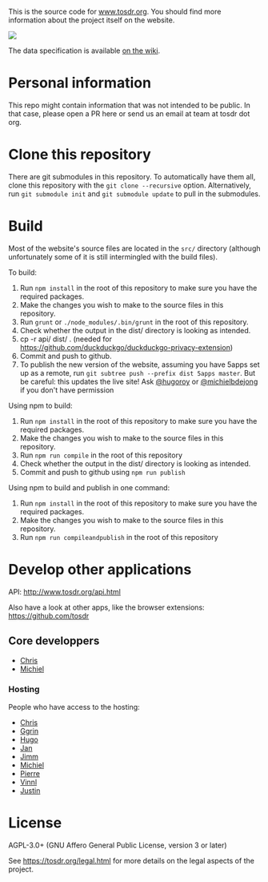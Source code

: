 This is the source code for www.tosdr.org. You should
find more information about the project itself on the website.


[![](https://beta.tosdr.org/api/badge/tos;dr?l=en)](https://beta.tosdr.org/en/service/596)

<!--Overview
========

We welcome other people to copy this project for other specific purposes (like a ToS;DR specific for API terms) or for country-specific (translation and national law issues). Just:

 1. open a public mailing list for people to contribute and start translating,
 2. fork the code from https://github.com/tosdr/tosdr-build and translate, or adapt, etc.
 3. change the name and the logo, and have a look at the license (AGPL for HTML/JS/CSS and CC BY SA for JSON) 

-->

The data specification is available [on the wiki][wiki].

[wiki]: https://github.com/tosdr/tosdr.org/wiki

Personal information
====================

This repo might contain information that was not intended to be public. In that case, please open a PR here or send us an email at team at tosdr dot org.

Clone this repository
=====================

There are git submodules in this repository. To automatically have them all, clone this repository with the `git clone --recursive` option.
Alternatively, run `git submodule init` and `git submodule update` to pull in the submodules.

Build
=====
Most of the website's source files are located in the `src/` directory (although unfortunately some of it is still intermingled with the build files). 

To build:

1. Run `npm install` in the root of this repository to make sure you have the required packages.
2. Make the changes you wish to make to the source files in this repository.
3. Run `grunt` or `./node_modules/.bin/grunt` in the root of this repository.
4. Check whether the output in the dist/ directory is looking as intended.
5. cp -r api/ dist/ . (needed for https://github.com/duckduckgo/duckduckgo-privacy-extension)
5. Commit and push to github.
7. To publish the new version of the website, assuming you have 5apps set up as a remote, run `git subtree push --prefix dist 5apps master`. But be careful: this updates the live site! Ask [@hugoroy] or [@michielbdejong] if you don't have permission

Using npm to build:

1. Run `npm install` in the root of this repository to make sure you have the required packages.
2. Make the changes you wish to make to the source files in this repository.
3. Run `npm run compile` in the root of this repository
4. Check whether the output in the dist/ directory is looking as intended.
5. Commit and push to github using `npm run publish`

Using npm to build and publish in one command:

1. Run `npm install` in the root of this repository to make sure you have the required packages.
2. Make the changes you wish to make to the source files in this repository.
3. Run `npm run compileandpublish` in the root of this repository


[@hugoroy]: https://github.com/hugoroy
[@michielbdejong]: https://github.com/michielbdejong

<!-- This should have its own README
Import
======
To import new and/or updated threads from the Google Group:

* Open [import/bookmarklet.html](https://tosdr.org/import/bookmarklet.html) with Firefox, and follow instructions there; save result to `./import/newThreadSubjects.json` in your checked out local git repo
* Run `node ./import/prettifyNewThreadSubjects.js`
* create `./import/imapCredentials.js` from `./import/imapCredentials.js.sample`
* (from the repo root:) `git pull; npm install ; cd import ; mkdir rawPosts ; cd rawPosts ; node ../searcher.js` (you may have to set 'allow less secure apps' if the imap account is a gmail account).
* `cd .. ; node threadMatcher.js > ../index/threads.json`
* `cd .. ; node scripts/newPointsForNewThreads.js`
* `./node_modules/.bin/grunt`
* `git status ; git add . ; git commit -am"import from Google Groups"; git push; git push 5apps master`

Curate
======
These scripts are what I (Michiel) currently use for curating points after import. The ideas is to integrate these into the web interface:

* `node scripts/curator.js` - will run a curating webinterface on http://localhost:21337/ that lets you change the (local) files on disk
* `cd dist; node ../scripts/checkcases.js` - an interactive command-line tool that helps you assign cases to points that don't have one yet
* `cd dist; node ../scripts/checkclasses.js` - outputs recommendations for adding/updating the class of services, based on their data points
-->


Develop other applications
==========================

API: http://www.tosdr.org/api.html 

Also have a look at other apps, like the browser extensions: https://github.com/tosdr

## Core developpers 
* [Chris](https://github.com/piks3l)
* [Michiel](https://github.com/michielbdejong)

### Hosting
People who have access to the hosting:
* [Chris](https://github.com/piks3l)
* [Ggrin](https://github.com/Ggrin)
* [Hugo](https://github.com/hugoroy)
* [Jan](https://github.com/jancborchardt)
* [Jimm](https://github.com/JimmStout)
* [Michiel](https://github.com/michielbdejong)
* [Pierre](https://github.com/pierreozoux)
* [Vinnl](https://github.com/Vinnl)
* [Justin](https://github.com/JustinBack)





License
======

AGPL-3.0+ (GNU Affero General Public License, version 3 or later)

See <https://tosdr.org/legal.html> for more details on the legal aspects of the project.
